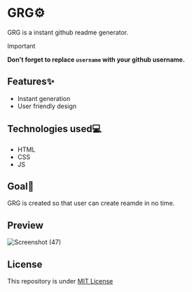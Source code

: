 # GRG⚙️
GRG is a instant github readme generator.
> [!IMPORTANT]
>**Don't forget to replace `username` with your github username.**

## Features✨
- Instant generation
- User friendly design

## Technologies used💻
- HTML
- CSS
- JS

## Goal🎯
GRG is created so that user can create reamde in no time.

## Preview
![Screenshot (47)](https://github.com/Harshit2012/GRG/assets/105143145/7290d79f-3a58-4e0a-b465-2a41ff1c2734)

## License
This repository is under [MIT License](https://github.com/Harshit2012/GRG?tab=MIT-1-ov-file)
